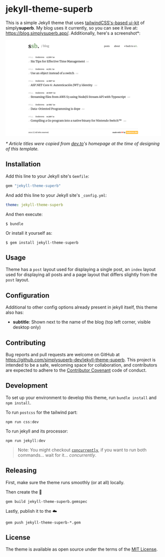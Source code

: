 # jekyll-theme-superb

This is a simple Jekyll theme that uses [tailwindCSS's-based ui-kit](https://github.com/simplysuperb-dev/ui-kit) of simply**superb**. My blog uses it currently, so you can see it live at: https://blog.simplysuperb.app/. Additionally, here's a screenshot*:

![screenshot of the theme](./screenshot.png)

  _\* Article titles were copied from [dev.to](dev.to)'s homepage at the time of designing of this template._

## Installation

Add this line to your Jekyll site's `Gemfile`:

```ruby
gem "jekyll-theme-superb"
```

And add this line to your Jekyll site's `_config.yml`:

```yaml
theme: jekyll-theme-superb
```

And then execute:

    $ bundle

Or install it yourself as:

    $ gem install jekyll-theme-superb

## Usage

Theme has a `post` layout used for displaying a single post, an `index` layout used for displaying all posts and a page layout that differs slightly from the `post` layout.

## Configuration

Additional to other config options already present in jekyll itself, this theme also has:

- **subtitle**: Shown next to the name of the blog (top left corner, visible desktop only)

## Contributing

Bug reports and pull requests are welcome on GitHub at https://github.com/simplysuperb-dev/jekyll-theme-superb. This project is intended to be a safe, welcoming space for collaboration, and contributors are expected to adhere to the [Contributor Covenant](http://contributor-covenant.org) code of conduct.

## Development

To set up your environment to develop this theme, run `bundle install` and `npm install`.

To run `postcss` for the tailwind part:

```
npm run css:dev
```

To run jekyll and its processor:

```
npm run jekyll:dev
```

> Note: You might checkout [`concurrently`](https://www.npmjs.com/package/concurrently), if you want to run both commands... wait for it... *concurrently*.

## Releasing

First, make sure the theme runs smoothly (or at all) locally.

Then create the 💎
```
gem build jekyll-theme-superb.gemspec 
```

Lastly, publish it to the ☁️
```
gem push jekyll-theme-superb-*.gem
```

## License

The theme is available as open source under the terms of the [MIT License](https://opensource.org/licenses/MIT).

